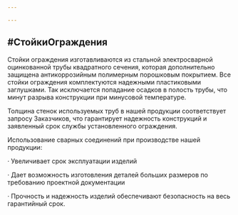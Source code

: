 ```yaml
---

---
```

## #СтойкиОграждения

Стойки ограждения изготавливаются из стальной электросварной оцинкованной трубы квадратного сечения, которая дополнительно защищена антикоррозийным полимерным порошковым покрытием. Все стойки ограждения комплектуются надежными пластиковыми заглушками. Так исключается попадание осадков в полость трубы, что минут разрыва конструкции при минусовой температуре.

Толщина стенок используемых труб в нашей продукции соответствует запросу Заказчиков, что гарантирует надежность конструкций и заявленный срок службы установленного ограждения.

Использование сварных соединений при производстве нашей продукции:

· Увеличивает срок эксплуатации изделий

· Дает возможность изготовления деталей больших размеров по требованию проектной документации

· Прочность и надежность изделий обеспечивают безопасность на весь гарантийный срок.
